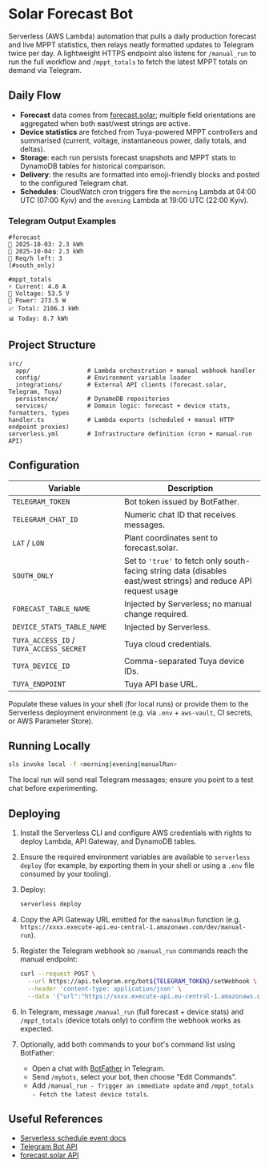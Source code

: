 # Solar Forecast Bot

Serverless (AWS Lambda) automation that pulls a daily production forecast and live MPPT statistics, then relays neatly formatted updates to Telegram twice per day. A lightweight HTTPS endpoint also listens for `/manual_run` to run the full workflow and `/mppt_totals` to fetch the latest MPPT totals on demand via Telegram.

## Daily Flow

- **Forecast** data comes from [forecast.solar](https://forecast.solar/); multiple field orientations are aggregated when both east/west strings are active.
- **Device statistics** are fetched from Tuya-powered MPPT controllers and summarised (current, voltage, instantaneous power, daily totals, and deltas).
- **Storage**: each run persists forecast snapshots and MPPT stats to DynamoDB tables for historical comparison.
- **Delivery**: the results are formatted into emoji-friendly blocks and posted to the configured Telegram chat.
- **Schedules**: CloudWatch cron triggers fire the `morning` Lambda at 04:00 UTC (07:00 Kyiv) and the `evening` Lambda at 19:00 UTC (22:00 Kyiv).

### Telegram Output Examples

```text
#forecast
📅 2025-10-03: 2.3 kWh
📅 2025-10-04: 2.3 kWh
🔄 Req/h left: 3
(#south_only)
```

```text
#mppt_totals
⚡ Current: 4.8 A
🔋 Voltage: 53.5 V
🔌 Power: 273.5 W
📈 Total: 2106.3 kWh
📊 Today: 8.7 kWh
```

## Project Structure

```
src/
  app/                # Lambda orchestration + manual webhook handler
  config/             # Environment variable loader
  integrations/       # External API clients (forecast.solar, Telegram, Tuya)
  persistence/        # DynamoDB repositories
  services/           # Domain logic: forecast + device stats, formatters, types
handler.ts            # Lambda exports (scheduled + manual HTTP endpoint proxies)
serverless.yml        # Infrastructure definition (cron + manual-run API)
```

## Configuration

| Variable                                | Description                                                                                                      |
| --------------------------------------- | ---------------------------------------------------------------------------------------------------------------- |
| `TELEGRAM_TOKEN`                        | Bot token issued by BotFather.                                                                                   |
| `TELEGRAM_CHAT_ID`                      | Numeric chat ID that receives messages.                                                                          |
| `LAT` / `LON`                           | Plant coordinates sent to forecast.solar.                                                                        |
| `SOUTH_ONLY`                            | Set to `'true'` to fetch only south-facing string data (disables east/west strings) and reduce API request usage |
| `FORECAST_TABLE_NAME`                   | Injected by Serverless; no manual change required.                                                               |
| `DEVICE_STATS_TABLE_NAME`               | Injected by Serverless.                                                                                          |
| `TUYA_ACCESS_ID` / `TUYA_ACCESS_SECRET` | Tuya cloud credentials.                                                                                          |
| `TUYA_DEVICE_ID`                        | Comma-separated Tuya device IDs.                                                                                 |
| `TUYA_ENDPOINT`                         | Tuya API base URL.                                                                                               |

Populate these values in your shell (for local runs) or provide them to the Serverless deployment environment (e.g. via `.env` + `aws-vault`, CI secrets, or AWS Parameter Store).

## Running Locally

```bash
sls invoke local -f <morning|evening|manualRun>
```

The local run will send real Telegram messages; ensure you point to a test chat before experimenting.

## Deploying

1. Install the Serverless CLI and configure AWS credentials with rights to deploy Lambda, API Gateway, and DynamoDB tables.
2. Ensure the required environment variables are available to `serverless deploy` (for example, by exporting them in your shell or using a `.env` file consumed by your tooling).
3. Deploy:

   ```bash
   serverless deploy
   ```

4. Copy the API Gateway URL emitted for the `manualRun` function (e.g. `https://xxxx.execute-api.eu-central-1.amazonaws.com/dev/manual-run`).
5. Register the Telegram webhook so `/manual_run` commands reach the manual endpoint:

   ```bash
   curl --request POST \
     --url https://api.telegram.org/bot${TELEGRAM_TOKEN}/setWebhook \
     --header 'content-type: application/json' \
     --data '{"url":"https://xxxx.execute-api.eu-central-1.amazonaws.com/dev/manual-run"}'
   ```

6. In Telegram, message `/manual_run` (full forecast + device stats) and `/mppt_totals` (device totals only) to confirm the webhook works as expected.
7. Optionally, add both commands to your bot's command list using BotFather:
   - Open a chat with [BotFather](https://t.me/botfather) in Telegram.
   - Send `/mybots`, select your bot, then choose "Edit Commands".
   - Add `/manual_run - Trigger an immediate update` and `/mppt_totals - Fetch the latest device totals`.

## Useful References

- [Serverless schedule event docs](https://www.serverless.com/framework/docs/providers/aws/events/schedule/)
- [Telegram Bot API](https://core.telegram.org/bots/api)
- [forecast.solar API](https://forecast.solar/)
